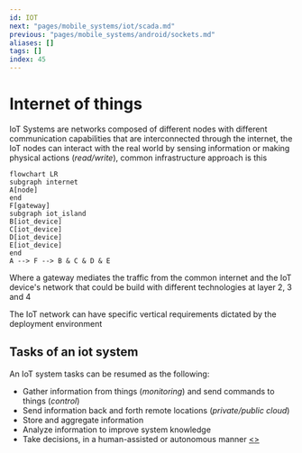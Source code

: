 ```yaml
---
id: IOT
next: "pages/mobile_systems/iot/scada.md"
previous: "pages/mobile_systems/android/sockets.md"
aliases: []
tags: []
index: 45
---
```


# Internet of things

IoT Systems are networks composed of different nodes with different communication capabilities that are interconnected through the internet, the IoT nodes can interact with the real world by sensing information or making physical actions (*read/write*), common infrastructure approach is this

```mermaid
flowchart LR
subgraph internet
A[node]
end
F[gateway]
subgraph iot_island
B[iot_device]
C[iot_device]
D[iot_device]
E[iot_device]
end
A --> F --> B & C & D & E
```

Where a gateway mediates the traffic from the common internet and the IoT device's network that could be build with different technologies at layer 2, 3 and 4

The IoT network can have specific vertical requirements dictated by the deployment environment

## Tasks of an iot system

An IoT system tasks can be resumed as the following:

- Gather information  from things (*monitoring*) and send commands to things (*control*)
- Send information back and forth remote locations (*private/public cloud*)
- Store and aggregate information
- Analyze information to improve system knowledge
- Take decisions, in a human-assisted or autonomous manner
[<](pages/mobile_systems/android/sockets.md)[>](pages/mobile_systems/iot/scada.md)

